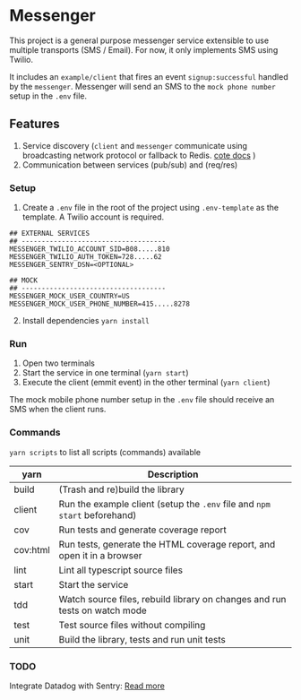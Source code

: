 # Messenger

This project is a general purpose messenger service extensible to use multiple transports (SMS / Email). For now, it only implements SMS using Twilio.

It includes an `example/client` that fires an event `signup:successful` handled by the `messenger`. Messenger will send an SMS to the `mock phone number` setup in the `.env` file.


## Features

1. Service discovery (`client` and `messenger` communicate using broadcasting network protocol or fallback to Redis. [cote docs](https://www.npmjs.com/package/cote) )
2. Communication between services (pub/sub) and (req/res)


### Setup

1. Create a `.env` file in the root of the project using `.env-template` as the template. A Twilio account is required.

```
## EXTERNAL SERVICES
## ------------------------------------
MESSENGER_TWILIO_ACCOUNT_SID=B08.....810
MESSENGER_TWILIO_AUTH_TOKEN=728.....62
MESSENGER_SENTRY_DSN=<OPTIONAL>

## MOCK
## ------------------------------------
MESSENGER_MOCK_USER_COUNTRY=US
MESSENGER_MOCK_USER_PHONE_NUMBER=415.....8278
```

2. Install dependencies `yarn install`


### Run

1. Open two terminals
2. Start the service in one terminal (`yarn start`)
3. Execute the client (emmit event) in the other terminal (`yarn client`)

The mock mobile phone number setup in the `.env` file should receive an SMS when the client runs.


### Commands

`yarn scripts` to list all scripts (commands) available

| yarn     | Description                                                               |
|----------|---------------------------------------------------------------------------|
| build    | (Trash and re)build the library                                           |
| client   | Run the example client (setup the `.env` file and `npm start` beforehand)  |
| cov      | Run tests and generate coverage report                                    |
| cov:html | Run tests, generate the HTML coverage report, and open it in a browser    |
| lint     | Lint all typescript source files                                           |
| start    | Start the service                                                         |
| tdd      | Watch source files, rebuild library on changes and run tests on watch mode |
| test     | Test source files without compiling                                        |
| unit     | Build the library, tests and run unit tests                               |


### TODO

Integrate Datadog with Sentry: [Read more](https://sentry.io/integrations/datadog/)
